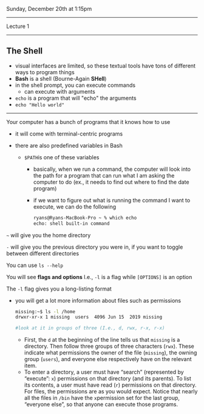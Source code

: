 Sunday, December 20th at 1:15pm

---

Lecture 1

---

## The Shell

- visual interfaces are limited, so these textual tools have tons of different ways to program things
- **Bash** is a shell (Bourne-Again **SHell**)
- in the shell prompt, you can execute commands
  - can execute with arguments
- ```echo``` is a program that will "echo" the arguments
- ```echo "Hello world"```

---

Your computer has a bunch of programs that it knows how to use

- it will come with terminal-centric programs

- there are also predefined variables in Bash

  - ```$PATH```is one of these variables

    - basically, when we run a command, the computer will look into the path for a program that can run what I am asking the computer to do (ex., it needs to find out where to find the date program)

    - if we want to figure out what is running the command I want to execute, we can do the following

      ```bash
      ryans@Ryans-MacBook-Pro ~ % which echo
      echo: shell built-in command
      ```

```~``` will give you the home directory

```-``` will give you the previous directory you were in, if you want to toggle between different directories

You can use ```ls --help```

You will see **flags and options** I.e., ```-l``` is a flag while ```[OPTIONS]``` is an option

The ```-l``` flag gives you a long-listing format

- you will get a lot more information about files such as permissions

  ```Bash
  missing:~$ ls -l /home
  drwxr-xr-x 1 missing  users  4096 Jun 15  2019 missing
  
  #look at it in groups of three (I.e., d, rwx, r-x, r-x)
  
  ```

  - First, the `d` at the beginning of the line tells us that `missing` is a directory. Then follow three groups of three characters (`rwx`). These indicate what permissions the owner of the file (`missing`), the owning group (`users`), and everyone else respectively have on the relevant item.
  - To enter a directory, a user must have “search” (represented by “execute”: `x`) permissions on that directory (and its parents). To list its contents, a user must have read (`r`) permissions on that directory. For files, the permissions are as you would expect. Notice that nearly all the files in `/bin` have the `x`permission set for the last group, “everyone else”, so that anyone can execute those programs.

